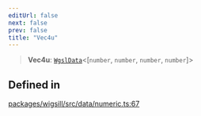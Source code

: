 ```yaml
---
editUrl: false
next: false
prev: false
title: "Vec4u"
---
```


> **Vec4u**: [`WgslData`](/api/wigsill/interfaces/wgsldata/)\<[`number`, `number`, `number`, `number`]\>

## Defined in

[packages/wigsill/src/data/numeric.ts:67](https://github.com/software-mansion-labs/wigsill/blob/3eabd476f023822e50f40404033f5b0520bf8089/packages/wigsill/src/data/numeric.ts#L67)

